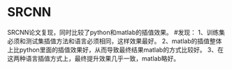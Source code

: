 # SRCNN
SRCNN论文复现，同时比较了python和matlab的插值效果。
#发现：
1、训练集必须和测试集插值方法和语言必须相同，这样效果最好。
2、matlab的插值整体上比python里面的插值效果好，从而导致最终结果matlab的方式比较好。
3、在这两种语言插值方式上，最终提升效果几乎一致，matlab略好。

